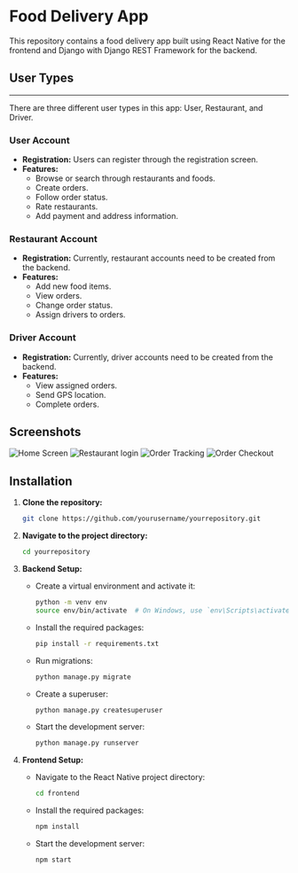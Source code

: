 # Food Delivery App

This repository contains a food delivery app built using React Native for the frontend and Django with Django REST Framework for the backend.

## User Types

---

There are three different user types in this app: User, Restaurant, and Driver.

### User Account

- **Registration:** Users can register through the registration screen.
- **Features:**
  - Browse or search through restaurants and foods.
  - Create orders.
  - Follow order status.
  - Rate restaurants.
  - Add payment and address information.

### Restaurant Account

- **Registration:** Currently, restaurant accounts need to be created from the backend.
- **Features:**
  - Add new food items.
  - View orders.
  - Change order status.
  - Assign drivers to orders.

### Driver Account

- **Registration:** Currently, driver accounts need to be created from the backend.
- **Features:**
  - View assigned orders.
  - Send GPS location.
  - Complete orders.

## Screenshots

![Home Screen](screenshots/home.png)
![Restaurant login](screenshots/login.png)
![Order Tracking](screenshots/order-detail.png)
![Order Checkout](screenshots/checkout.png)

## Installation

1. **Clone the repository:**
   ```bash
   git clone https://github.com/yourusername/yourrepository.git
   ```
2. **Navigate to the project directory:**
   ```bash
   cd yourrepository
   ```

3. **Backend Setup:**

   - Create a virtual environment and activate it:
     ```bash
     python -m venv env
     source env/bin/activate  # On Windows, use `env\Scripts\activate`
     ```
   - Install the required packages:
     ```bash
     pip install -r requirements.txt
     ```
   - Run migrations:
     ```bash
     python manage.py migrate
     ```
   - Create a superuser:
     ```bash
     python manage.py createsuperuser
     ```
   - Start the development server:
     ```bash
     python manage.py runserver
     ```

4. **Frontend Setup:**

   - Navigate to the React Native project directory:
     ```bash
     cd frontend
     ```
   - Install the required packages:
     ```bash
     npm install
     ```
   - Start the development server:
     ```bash
     npm start
    

